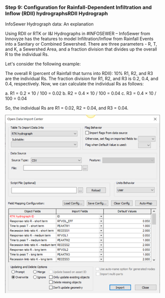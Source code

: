 
### Step 9: Configuration for Rainfall-Dependent Infiltration and Inflow (RDII) hydrographsRDII Hydrograph

InfoSewer Hydrograph data: An explanation

Using RDII or RTK or I&I Hydrographs in #INFOSEWER – InfoSewer from Innovyze has the features to model Infiltration/Inflow from Rainfall Events into a Sanitary or Combined Sewershed. There are three parameters - R, T, and K, a Sewershed Area, and a fraction division that divides up the overall R to the individual Rs.

Let's consider the following example:

The overall R (percent of Rainfall that turns into RDII): 10%
R1, R2, and R3 are the individual Rs.
The fraction division for R1, R2, and R3 is 0.2, 0.4, and 0.4, respectively.
Now, we can calculate the individual Rs as follows:

a. R1 = 0.2 × 10 / 100 = 0.02 b. R2 = 0.4 × 10 / 100 = 0.04 c. R3 = 0.4 × 10 / 100 = 0.04

So, the individual Rs are R1 = 0.02, R2 = 0.04, and R3 = 0.04.

![Alt text](./media/image-12.png)